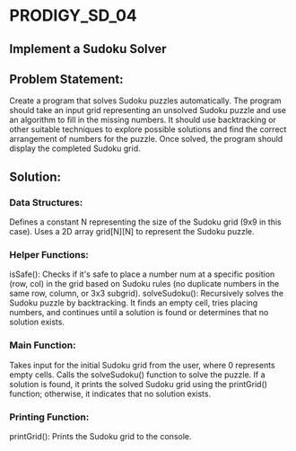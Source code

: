 # PRODIGY_SD_04
## Implement a Sudoku Solver

## Problem Statement:
Create a program that solves Sudoku puzzles automatically. The program should take an input grid representing an unsolved Sudoku puzzle and use an algorithm to fill in the missing numbers.
It should use backtracking or other suitable techniques to explore possible solutions and find the correct arrangement of numbers for the puzzle. Once solved, the program should display the completed Sudoku grid.


## Solution:
### Data Structures:
Defines a constant N representing the size of the Sudoku grid (9x9 in this case).
Uses a 2D array grid[N][N] to represent the Sudoku puzzle.

### Helper Functions:
isSafe(): Checks if it's safe to place a number num at a specific position (row, col) in the grid based on Sudoku rules (no duplicate numbers in the same row, column, or 3x3 subgrid).
solveSudoku(): Recursively solves the Sudoku puzzle by backtracking. It finds an empty cell, tries placing numbers, and continues until a solution is found or determines that no solution exists.

### Main Function:
Takes input for the initial Sudoku grid from the user, where 0 represents empty cells.
Calls the solveSudoku() function to solve the puzzle.
If a solution is found, it prints the solved Sudoku grid using the printGrid() function; otherwise, it indicates that no solution exists.

### Printing Function:
printGrid(): Prints the Sudoku grid to the console.
